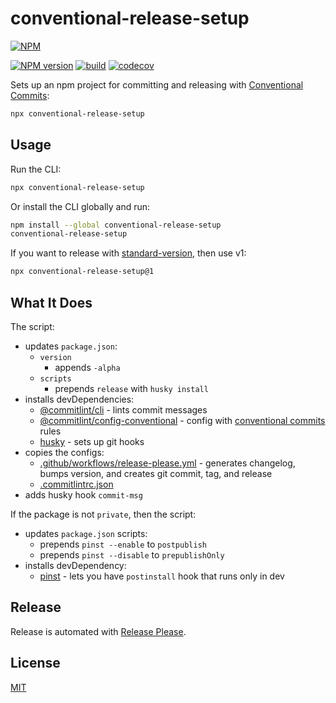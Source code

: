 # conventional-release-setup

[![NPM](https://nodei.co/npm/conventional-release-setup.png)](https://nodei.co/npm/conventional-release-setup/)

[![NPM version](https://img.shields.io/npm/v/conventional-release-setup.svg)](https://www.npmjs.com/package/conventional-release-setup)
[![build](https://github.com/remarkablemark/conventional-release-setup/actions/workflows/build.yml/badge.svg)](https://github.com/remarkablemark/conventional-release-setup/actions/workflows/build.yml)
[![codecov](https://codecov.io/gh/remarkablemark/conventional-release-setup/graph/badge.svg?token=9U6TQRNAZ9)](https://codecov.io/gh/remarkablemark/conventional-release-setup)

Sets up an npm project for committing and releasing with [Conventional Commits](https://www.conventionalcommits.org/):

```sh
npx conventional-release-setup
```

## Usage

Run the CLI:

```sh
npx conventional-release-setup
```

Or install the CLI globally and run:

```sh
npm install --global conventional-release-setup
conventional-release-setup
```

If you want to release with [standard-version](https://www.npmjs.com/package/standard-version), then use v1:

```sh
npx conventional-release-setup@1
```

## What It Does

The script:

- updates `package.json`:
  - `version`
    - appends `-alpha`
  - `scripts`
    - prepends `release` with `husky install`
- installs devDependencies:
  - [@commitlint/cli](https://www.npmjs.com/package/@commitlint/cli) - lints commit messages
  - [@commitlint/config-conventional](https://www.npmjs.com/package/@commitlint/config-conventional) - config with [conventional commits](https://conventionalcommits.org/) rules
  - [husky](https://www.npmjs.com/package/husky) - sets up git hooks
- copies the configs:
  - [.github/workflows/release-please.yml](https://github.com/google-github-actions/release-please-action) - generates changelog, bumps version, and creates git commit, tag, and release
  - [.commitlintrc.json](https://github.com/remarkablemark/conventional-release-setup/blob/master/files/.commitlintrc.json)
- adds husky hook `commit-msg`

If the package is not `private`, then the script:

- updates `package.json` scripts:
  - prepends `pinst --enable` to `postpublish`
  - prepends `pinst --disable` to `prepublishOnly`
- installs devDependency:
  - [pinst](https://www.npmjs.com/package/pinst) - lets you have `postinstall` hook that runs only in dev

## Release

Release is automated with [Release Please](https://github.com/google-github-actions/release-please-action).

## License

[MIT](https://github.com/remarkablemark/conventional-release-setup/blob/master/LICENSE)
